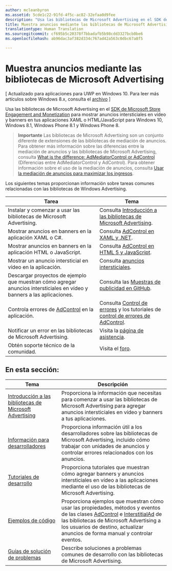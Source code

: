 ```yaml
---
author: mcleanbyron
ms.assetid: 5cde1c22-91fd-4f5c-ac82-32efaa0d9fee
description: "Usa las bibliotecas de Microsoft Advertising en el SDK de Microsoft Store Engagement and Monetization para mostrar anuncios intersticiales en vídeo y banners en tus aplicaciones XAML o HTML/JavaScript."
title: Muestra anuncios mediante las bibliotecas de Microsoft Advertising
translationtype: Human Translation
ms.sourcegitcommit: cf695b5c20378f7bbadafb5b98cdd3327bcb0be6
ms.openlocfilehash: ab96dac3af382d334c767ad42a563c0dbc67a8f5

---
```


# Muestra anuncios mediante las bibliotecas de Microsoft Advertising


\[ Actualizado para aplicaciones para UWP en Windows 10. Para leer más artículos sobre Windows 8.x, consulta el [archivo](http://go.microsoft.com/fwlink/p/?linkid=619132) \]

Usa las bibliotecas de Microsoft Advertising en el [SDK de Microsoft Store Engagement and Monetization](monetize-your-app-with-the-microsoft-store-engagement-and-monetization-sdk.md) para mostrar anuncios intersticiales en vídeo y banners en tus aplicaciones XAML o HTML/JavaScript para Windows 10, Windows 8.1, Windows Phone 8.1 y Windows Phone 8.

> **Importante**   Las bibliotecas de Microsoft Advertising son un conjunto diferente de extensiones de las bibliotecas de mediación de anuncios. Para obtener más información sobre las diferencias entre la mediación de anuncios y las bibliotecas de Microsoft Advertising, consulta [What is the difference: AdMediatorControl or AdControl](what-is-the-difference-admediatorcontrol-or-adcontrol.md) (Diferencias entre AdMediatorControl y AdControl). Para obtener información sobre el uso de la mediación de anuncios, consulta [Usar la mediación de anuncios para maximizar los ingresos](https://msdn.microsoft.com/windows/uwp/monetize/use-ad-mediation-to-maximize-revenue).

 
Los siguientes temas proporcionan información sobre tareas comunes relacionadas con las bibliotecas de Windows Advertising.

|  Tarea    | Tema |               
|----------|-------|
| Instalar y comenzar a usar las bibliotecas de Microsoft Advertising.     | Consulta [Introducción a las bibliotecas de Microsoft Advertising](get-started-with-microsoft-advertising-libraries.md).        |
| Mostrar anuncios en banners en la aplicación XAML o C#.     | Consulta [AdControl en XAML y .NET](adcontrol-in-xaml-and--net.md).        |
| Mostrar anuncios en banners en la aplicación HTML o JavaScript.     | Consulta [AdControl en HTML 5 y JavaScript](adcontrol-in-html-5-and-javascript.md).        |
| Mostrar un anuncio intersticial en vídeo en la aplicación.     |Consulta [anuncios intersticiales](interstitial-ads.md).       |
| Descargar proyectos de ejemplo que muestran cómo agregar anuncios intersticiales en vídeo y banners a las aplicaciones.     |Consulta las [Muestras de publicidad en GitHub](http://aka.ms/githubads).       |
| Controla errores de [AdControl](https://msdn.microsoft.com/library/windows/apps/microsoft.advertising.winrt.ui.adcontrol.aspx) en la aplicación.     | Consulta [Control de errores](error-handling-with-advertising-libraries.md) y los tutoriales de [control de errores de AdControl](adcontrol-error-handling.md).       |
| Notificar un error en las bibliotecas de Microsoft Advertising.     | Visita la [página de asistencia](https://go.microsoft.com/fwlink/p/?LinkId=331508).        |
| Obtén soporte técnico de la comunidad.     | Visita el [foro](http://go.microsoft.com/fwlink/p/?LinkId=401266).       |

 

## En esta sección:

| Tema                                                                                                       | Descripción                 |
|-------------------------------------------------------------------------------------------------------------|-----------------------------|
| [Introducción a las bibliotecas de Microsoft Advertising](get-started-with-microsoft-advertising-libraries.md) |  Proporciona la información que necesitas para comenzar a usar las bibliotecas de Microsoft Advertising para agregar anuncios intersticiales en vídeo y banners a tus aplicaciones.  |
| [Información para desarrolladores](developer-information.md)        |  Proporciona información útil a los desarrolladores sobre las bibliotecas de Microsoft Advertising, incluido cómo trabajar con unidades de anuncios y controlar errores relacionados con los anuncios.    |
| [Tutoriales de desarrollo](developer-walkthroughs.md)     |  Proporciona tutoriales que muestran cómo agregar banners y anuncios intersticiales en vídeo a las aplicaciones mediante el uso de las bibliotecas de Microsoft Advertising.   |
| [Ejemplos de código](code-samples.md)         |  Proporciona ejemplos que muestran cómo usar las propiedades, métodos y eventos de las clases [AdControl](https://msdn.microsoft.com/library/windows/apps/microsoft.advertising.winrt.ui.adcontrol.aspx) e [InterstitialAd](https://msdn.microsoft.com/library/windows/apps/microsoft.advertising.winrt.ui.interstitialad.aspx) de las bibliotecas de Microsoft Advertising a los usuarios de destino, actualizar anuncios de forma manual y controlar eventos.   |
| [Guías de solución de problemas](troubleshooting-guides.md)      |  Describe soluciones a problemas comunes de desarrollo con las bibliotecas de Microsoft Advertising.   |



 

 



<!--HONumber=Jun16_HO4-->


